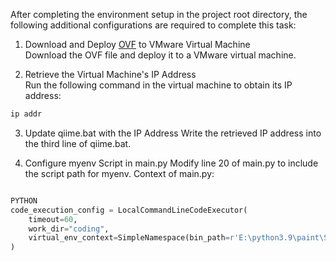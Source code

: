After completing the environment setup in the project root directory, the following additional configurations are required to complete this task:

1. Download and Deploy [OVF](https://huggingface.co/zhishidiannaoka/bioAgent/tree/main/03DNASequenceReading/VirtualMachine) to VMware Virtual Machine  
Download the OVF file and deploy it to a VMware virtual machine.

2. Retrieve the Virtual Machine's IP Address  
Run the following command in the virtual machine to obtain its IP address:  

```cmd
ip addr
```

3. Update qiime.bat with the IP Address
Write the retrieved IP address into the third line of qiime.bat.

4. Configure myenv Script in main.py
Modify line 20 of main.py to include the script path for myenv.
Context of main.py:
``` python

PYTHON
code_execution_config = LocalCommandLineCodeExecutor(
    timeout=60,
    work_dir="coding",
    virtual_env_context=SimpleNamespace(bin_path=r'E:\python3.9\paint\Scripts')
)
```